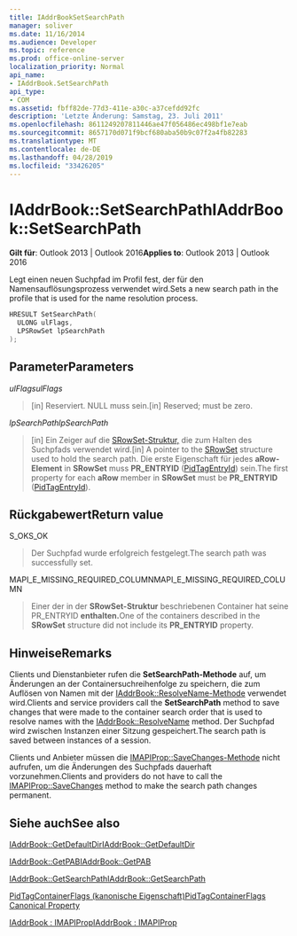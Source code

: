 ```yaml
---
title: IAddrBookSetSearchPath
manager: soliver
ms.date: 11/16/2014
ms.audience: Developer
ms.topic: reference
ms.prod: office-online-server
localization_priority: Normal
api_name:
- IAddrBook.SetSearchPath
api_type:
- COM
ms.assetid: fbff82de-77d3-411e-a30c-a37cefdd92fc
description: 'Letzte Änderung: Samstag, 23. Juli 2011'
ms.openlocfilehash: 8611249207811446ae47f056486ec498bf1e7eab
ms.sourcegitcommit: 8657170d071f9bcf680aba50b9c07f2a4fb82283
ms.translationtype: MT
ms.contentlocale: de-DE
ms.lasthandoff: 04/28/2019
ms.locfileid: "33426205"
---
```

# <a name="iaddrbooksetsearchpath"></a><span data-ttu-id="0dccd-103">IAddrBook::SetSearchPath</span><span class="sxs-lookup"><span data-stu-id="0dccd-103">IAddrBook::SetSearchPath</span></span>

  
  
<span data-ttu-id="0dccd-104">**Gilt für**: Outlook 2013 | Outlook 2016</span><span class="sxs-lookup"><span data-stu-id="0dccd-104">**Applies to**: Outlook 2013 | Outlook 2016</span></span> 
  
<span data-ttu-id="0dccd-105">Legt einen neuen Suchpfad im Profil fest, der für den Namensauflösungsprozess verwendet wird.</span><span class="sxs-lookup"><span data-stu-id="0dccd-105">Sets a new search path in the profile that is used for the name resolution process.</span></span> 
  
```cpp
HRESULT SetSearchPath(
  ULONG ulFlags,
  LPSRowSet lpSearchPath
);
```

## <a name="parameters"></a><span data-ttu-id="0dccd-106">Parameter</span><span class="sxs-lookup"><span data-stu-id="0dccd-106">Parameters</span></span>

 <span data-ttu-id="0dccd-107">_ulFlags_</span><span class="sxs-lookup"><span data-stu-id="0dccd-107">_ulFlags_</span></span>
  
> <span data-ttu-id="0dccd-108">[in] Reserviert. NULL muss sein.</span><span class="sxs-lookup"><span data-stu-id="0dccd-108">[in] Reserved; must be zero.</span></span>
    
 <span data-ttu-id="0dccd-109">_lpSearchPath_</span><span class="sxs-lookup"><span data-stu-id="0dccd-109">_lpSearchPath_</span></span>
  
> <span data-ttu-id="0dccd-110">[in] Ein Zeiger auf die [SRowSet-Struktur,](srowset.md) die zum Halten des Suchpfads verwendet wird.</span><span class="sxs-lookup"><span data-stu-id="0dccd-110">[in] A pointer to the [SRowSet](srowset.md) structure used to hold the search path.</span></span> <span data-ttu-id="0dccd-111">Die erste Eigenschaft für jedes **aRow-Element** in **SRowSet** muss **PR_ENTRYID** ([PidTagEntryId](pidtagentryid-canonical-property.md)) sein.</span><span class="sxs-lookup"><span data-stu-id="0dccd-111">The first property for each **aRow** member in **SRowSet** must be **PR_ENTRYID** ([PidTagEntryId](pidtagentryid-canonical-property.md)).</span></span>
    
## <a name="return-value"></a><span data-ttu-id="0dccd-112">Rückgabewert</span><span class="sxs-lookup"><span data-stu-id="0dccd-112">Return value</span></span>

<span data-ttu-id="0dccd-113">S_OK</span><span class="sxs-lookup"><span data-stu-id="0dccd-113">S_OK</span></span> 
  
> <span data-ttu-id="0dccd-114">Der Suchpfad wurde erfolgreich festgelegt.</span><span class="sxs-lookup"><span data-stu-id="0dccd-114">The search path was successfully set.</span></span>
    
<span data-ttu-id="0dccd-115">MAPI_E_MISSING_REQUIRED_COLUMN</span><span class="sxs-lookup"><span data-stu-id="0dccd-115">MAPI_E_MISSING_REQUIRED_COLUMN</span></span> 
  
> <span data-ttu-id="0dccd-116">Einer der in der **SRowSet-Struktur** beschriebenen Container hat seine PR_ENTRYID **enthalten.**</span><span class="sxs-lookup"><span data-stu-id="0dccd-116">One of the containers described in the **SRowSet** structure did not include its **PR_ENTRYID** property.</span></span> 
    
## <a name="remarks"></a><span data-ttu-id="0dccd-117">Hinweise</span><span class="sxs-lookup"><span data-stu-id="0dccd-117">Remarks</span></span>

<span data-ttu-id="0dccd-118">Clients und Dienstanbieter rufen die **SetSearchPath-Methode** auf, um Änderungen an der Containersuchreihenfolge zu speichern, die zum Auflösen von Namen mit der [IAddrBook::ResolveName-Methode](iaddrbook-resolvename.md) verwendet wird.</span><span class="sxs-lookup"><span data-stu-id="0dccd-118">Clients and service providers call the **SetSearchPath** method to save changes that were made to the container search order that is used to resolve names with the [IAddrBook::ResolveName](iaddrbook-resolvename.md) method.</span></span> <span data-ttu-id="0dccd-119">Der Suchpfad wird zwischen Instanzen einer Sitzung gespeichert.</span><span class="sxs-lookup"><span data-stu-id="0dccd-119">The search path is saved between instances of a session.</span></span> 
  
<span data-ttu-id="0dccd-120">Clients und Anbieter müssen die [IMAPIProp::SaveChanges-Methode](imapiprop-savechanges.md) nicht aufrufen, um die Änderungen des Suchpfads dauerhaft vorzunehmen.</span><span class="sxs-lookup"><span data-stu-id="0dccd-120">Clients and providers do not have to call the [IMAPIProp::SaveChanges](imapiprop-savechanges.md) method to make the search path changes permanent.</span></span> 
  
## <a name="see-also"></a><span data-ttu-id="0dccd-121">Siehe auch</span><span class="sxs-lookup"><span data-stu-id="0dccd-121">See also</span></span>



[<span data-ttu-id="0dccd-122">IAddrBook::GetDefaultDir</span><span class="sxs-lookup"><span data-stu-id="0dccd-122">IAddrBook::GetDefaultDir</span></span>](iaddrbook-getdefaultdir.md)
  
[<span data-ttu-id="0dccd-123">IAddrBook::GetPAB</span><span class="sxs-lookup"><span data-stu-id="0dccd-123">IAddrBook::GetPAB</span></span>](iaddrbook-getpab.md)
  
[<span data-ttu-id="0dccd-124">IAddrBook::GetSearchPath</span><span class="sxs-lookup"><span data-stu-id="0dccd-124">IAddrBook::GetSearchPath</span></span>](iaddrbook-getsearchpath.md)
  
[<span data-ttu-id="0dccd-125">PidTagContainerFlags (kanonische Eigenschaft)</span><span class="sxs-lookup"><span data-stu-id="0dccd-125">PidTagContainerFlags Canonical Property</span></span>](pidtagcontainerflags-canonical-property.md)
  
[<span data-ttu-id="0dccd-126">IAddrBook : IMAPIProp</span><span class="sxs-lookup"><span data-stu-id="0dccd-126">IAddrBook : IMAPIProp</span></span>](iaddrbookimapiprop.md)

